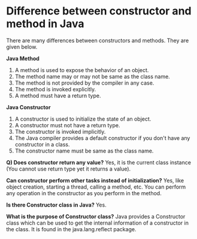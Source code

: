 # Difference between constructor and method in Java

There are many differences between constructors and methods. They are given below.

	

**Java Method**

1. A method is used to expose the behavior of an object.
2. The method name may or may not be same as the class name.
3. The method is not provided by the compiler in any case.
4. The method is invoked explicitly.
5. A method must have a return type.

**Java Constructor**
1. A constructor is used to initialize the state of an object.
2. A constructor must not have a return type.	
3. The constructor is invoked implicitly.
4. The Java compiler provides a default constructor if you don't have any constructor in a class.
5. The constructor name must be same as the class name.


**Q) Does constructor return any value?**
Yes, it is the current class instance (You cannot use return type yet it returns a value).

**Can constructor perform other tasks instead of initialization?**
Yes, like object creation, starting a thread, calling a method, etc. You can perform any operation in the constructor as you perform in the method.

**Is there Constructor class in Java?**
Yes.

**What is the purpose of Constructor class?**
Java provides a Constructor class which can be used to get the internal information of a constructor in the class. It is found in the java.lang.reflect package.
